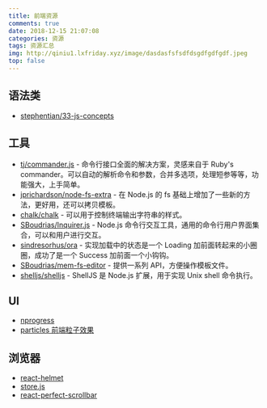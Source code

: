 ```yaml
---
title: 前端资源
comments: true
date: 2018-12-15 21:07:08
categories: 资源
tags: 资源汇总
img: http://qiniu1.lxfriday.xyz/image/dasdasfsfsdfdsgdfgdfgdf.jpeg
top: false
---
```



## 语法类
- [stephentian/33-js-concepts](https://github.com/stephentian/33-js-concepts)

## 工具
- [tj/commander.js](https://github.com/tj/commander.js/) - 命令行接口全面的解决方案，灵感来自于 Ruby's commander。可以自动的解析命令和参数，合并多选项，处理短参等等，功能强大，上手简单。
- [jprichardson/node-fs-extra](https://github.com/jprichardson/node-fs-extra) - 在 Node.js 的 fs 基础上增加了一些新的方法，更好用，还可以拷贝模板。
- [chalk/chalk](https://github.com/chalk/chalk) - 可以用于控制终端输出字符串的样式。
- [SBoudrias/Inquirer.js](https://github.com/SBoudrias/Inquirer.js/) - Node.js 命令行交互工具，通用的命令行用户界面集合，可以和用户进行交互。
- [sindresorhus/ora](https://github.com/sindresorhus/ora) - 实现加载中的状态是一个 Loading 加前面转起来的小圈圈，成功了是一个 Success 加前面一个小钩钩。
- [SBoudrias/mem-fs-editor](https://github.com/sboudrias/mem-fs-editor) - 提供一系列 API，方便操作模板文件。
- [shelljs/shelljs](https://github.com/shelljs/shelljs) - ShellJS 是 Node.js 扩展，用于实现 Unix shell 命令执行。

## UI
- [nprogress](https://github.com/rstacruz/nprogress)
- [particles 前端粒子效果](https://github.com/VincentGarreau/particles.js)

## 浏览器
- [react-helmet](https://github.com/nfl/react-helmet)
- [store.js](https://github.com/marcuswestin/store.js#readme)
- [react-perfect-scrollbar](https://github.com/goldenyz/react-perfect-scrollbar)


